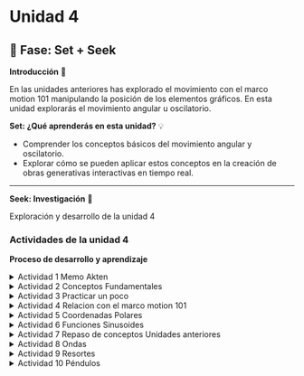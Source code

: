 # Unidad 4

## 🔎 Fase: Set + Seek

**Introducción** 📜

En las unidades anteriores has explorado el movimiento con el marco motion 101 manipulando la posición de los elementos gráficos. En esta unidad explorarás el movimiento angular u oscilatorio.

**Set: ¿Qué aprenderás en esta unidad?** 💡

- Comprender los conceptos básicos del movimiento angular y oscilatorio.
- Explorar cómo se pueden aplicar estos conceptos en la creación de obras generativas interactivas en tiempo real.

---

**Seek: Investigación** 🔎

Exploración y desarrollo de la unidad 4

### Actividades de la unidad 4

**Proceso de desarrollo y aprendizaje**

<details>
  <summary>Actividad 1 Memo Akten</summary><br>
  
**Te presente a Memo Akten**
  
En esta actividad te presentaré a [Memo Akten](https://www.memo.tv/), un artista y programador que ha explorado las posibilidades de la inteligencia artificial en la creación de arte. Te voy a presentar una obra de Memo bajo el título sombrilla de [Simple Harmonic Motion](https://www.memo.tv/works/simple-harmonic-motion/).

Solo para los curiosos: dale una mirada a la obra [Superradiance](https://superradiance.net/). Te dejo por aquí un video reciente: SUPERRADIANCE. Chapters 1-2. Short (Performance) version. By Memo Akten & Katie Peyton Hofstadter. [Youtube](https://youtu.be/TkZnkyvGIGY?si=Vb4Jg3BcIWG_Clqa).

</details>

<details>
  <summary>Actividad 2 Conceptos Fundamentales </summary><br>

Analiza las siguientes simulaciones y responde las preguntas.

Te voy a proponer un par de simulaciones para que analices.

Primero mira esta simulación para el [manejo de ángulos](https://editor.p5js.org/juanferfranco/sketches/R1iTVQjzm).

- ¿Qué está pasando en esta simulación? ¿Cuál es la interacción?

  - La interacción consiste en que al presionar cualquier tecla se va a aumentar en 0.1 el angulo de rotacion de las figuras dibujadas desde el centro:
 
    <img src="https://github.com/user-attachments/assets/2ddb8f67-da32-42de-a3b6-baaee69484a6" width="200">

- Nota que en cada frame se está trasladando el origen del sistema de coordenadas al centro de la pantalla. ¿Por qué crees que se hace esto?

  - Esto es porque se esta usando `translate(width/2, height/2)`. Normalmente el origen `(0,0)` está en la esquina superior izquierda del lienzo.
   
    Si no moviéramos el origen, la rotación ocurriría alrededor de esa esquina, lo cual daría un efecto raro (como que los objetos dieran vueltas en la esquina superior izquierda del canvas).

    Con `translate(width/2, height/2)`, el origen del sistema de coordenadas se coloca en el centro del canvas establecido(640x240). Así, la rotación ocurre alrededor del centro, lo que visualmente se siente como un péndulo o un objeto que gira desde el medio.
  
- Cuál es la relación entre el sistema de coordenadas y la función `rotate()`.

  - Ese `angle` se pasa a la función `rotate(angle)`, la cual rota todo el sistema de coordenadas actual, no los objetos por separado.
    
    <img src="https://github.com/user-attachments/assets/e976268b-d65f-4c9f-8611-8952033dde5f" width="300">

    Entonces todo los objetos que se dibujen despues de `rotate(angle)` van a rotar, como el cuadrado se dibuja antes de la funcion no rota.

- Nota esta parte del código:

```js
  line(-50, 0, 50, 0);
  stroke(0);
  strokeWeight(2);
  fill(127);
  circle(50, 0, 16);
  circle(-50, 0, 16);
```

Observa que al dibujar los elementos gráficos parece que se está dibujando en la posición `(0, 0)` del sistema de coordenadas. 

- ¿Por qué crees que se hace esto?

  - Si no existiera la transformación (`translate` y `rotate`), se estarían dibujando a lo largo del eje X con respecto al origen `(0,0)` en la esquina superior izquierda.
 
    Pero en realidad, antes de dibujarlos, se movio el origen con

    ```js
    translate(width/2, height/2);
    ```
    el cual lo posiciona en la mitad del ancho y alto del canvas. Por eso los objetos parecen estar anclados al centro: porque efectivamente sus coordenadas están medidas desde ese nuevo sistema.

- ¿Por qué aunque en cada frame se hace lo mismo, los elementos gráficos rotan?

  - En cada `draw()` se hace exactamente el mismo código de dibujo (línea y círculos).

    Lo que cambia es la transformación aplicada antes de dibujar:

    ```js
    rotate(angle);
    ```
    Como `angle` va aumentando cada vez que se presiona una tecla, el sistema de coordenadas está rotado un poco más en cada frame.
    
    Eso hace que aunque “dibujes lo mismo en (50,0) y (-50,0)”, esas posiciones ya no apuntan en la misma dirección que antes, porque los ejes X-Y están girados.

Ahora analiza una simulación que muestra cómo puedes hacer para que los elementos gráficos de la simulación [apunten en la dirección del movimiento](https://editor.p5js.org/natureofcode/sketches/bZqHGYbRQ).

- Identifica el marco motion 101. ¿Qué es lo que se está haciendo en este marco?

  - El marco Motion 101 en este ejemplo consiste en actualizar la posición con la velocidad y la velocidad con la aceleración.

    La aceleración apunta hacia el mouse, de modo que el objeto se ve atraído hacia él, y el ángulo de la velocidad se usa para orientar el objeto en la dirección en la que realmente se mueve

Observa detenidamente este fragmento de código de la simulación:

```js
  display() {
    let angle = this.velocity.heading();

    stroke(0);
    strokeWeight(2);
    fill(127);
    push();
    rectMode(CENTER);
    translate(this.position.x, this.position.y);
    rotate(angle);
    rect(0, 0, 30, 10);

    pop();
  }
```

- ¿Qué hace la función heading()?

  - La función `heading()` es un método que se aplica a los vectores (en este caso, al vector `this.velocity`). Su propósito es calcular y devolver el ángulo de rotación de ese vector en 2D. Este ángulo se mide en relación con el eje X positivo.
    
    En el contexto de la simulación, `this.velocity.heading()` da la dirección en la que el objeto se está moviendo

- ¿Qué hace la función push() y pop()? Realiza algunos experimentos para entender su funcionamiento.

  - Las funciones `push()` y `pop()` trabajan en pareja para guardar y restaurar el "estado" del lienzo. 
    
    Piensa en `push()` como "guardar una copia de la configuración actual de dibujo" (colores, grosores de línea, transformaciones como translate y rotate). Después de llamar a `push()`, puedes hacer todos los cambios que quieras.

    Cuando llamas a `pop()`, el lienzo "recuerda" y vuelve a la configuración que guardaste con `push()`, descartando todos los cambios que hiciste en medio.

    ```js
      rect(-70, 50, 40, 40); // Cuadrado normal

      push(); // Guardamos el estado actual
      fill(255, 0, 0); // Cambiamos el color a rojo
      translate(10, 50); // Nos movemos a una nueva posición
      rotate(PI / 4); // Rotamos 45 grados
      rect(0, 0, 40, 40); // Dibujamos el cuadrado del centro (en el nuevo origen)
      pop(); // Restauramos el estado original
    
      rect(90, 50, 40, 40); // Este cuadrado no está rotado ni es rojo
    ```

    <img width="300" src="https://github.com/user-attachments/assets/c262a4fd-9701-48c1-8fb0-bbf0755b5848" />

- ¿Qué hace `rectMode(CENTER)`? Realiza algunos experimentos para entender su funcionamiento.

  - `rectMode(CENTER)` cambia la forma en que p5.js interpreta las coordenadas que se le da a la función `rect()`.

    Por defecto, los dos primeros parámetros de `rect(x, y, ancho, alto)` son la esquina superior izquierda del rectángulo.

    Cuando usamos `rectMode(CENTER)`, los dos primeros parámetros (`x` e `y`) se convierten en el centro del rectángulo. Y la razon es porque por defecto el rect se dibuja desde la esquina hacia abajo y la derecha
    
    [Experimento en p5js sketch:](https://editor.p5js.org/DanielZafiro/sketches/TVJoJag0h) y [Video de referencia](https://youtu.be/F7iRdN50jf8)

    <img width="500" src="https://github.com/user-attachments/assets/993af037-252f-4506-9c29-e99809a9ed48" />



- ¿Cuál es la relación entre el ángulo de rotación y el vector de velocidad? Trata de dibujar en un papel el vector de velocidad y cómo se relaciona con el ángulo de rotación y la operación de traslación y rotación.

  - La relación es directa y muy importante para lograr que un objeto "mire" hacia donde se mueve.

    El **vector de velocidad** tiene dos componentes: una magnitud (qué tan rápido se mueve) y una dirección (hacia dónde se mueve). La función `this.velocity.heading()` extrae esa **dirección** y la convierte en un **ángulo de rotación**.

</details>

<details>
  <summary>Actividad 3 Practicar un poco</summary><br>

Ahora es momento de practicar los conceptos anterior. Crea una simulación de un vehículo que puedas conducir por la pantalla utilizando las teclas de flecha: la flecha izquierda acelera el vehículo hacia la izquierda, y la flecha derecha acelera hacia la derecha. El vehículo tendrá forma triangular y debe apuntar en la dirección en la que se está moviendo actualmente.

---

<img width="700" src="https://github.com/user-attachments/assets/41ffa3a3-be8a-4230-ad5a-1a7df99303be">

Esta simulación es una aplicación directa de los conceptos de la unidad

<details>
  <summary>Experimento Sketch.js Simulacion de Vehiculo</summary><br>

1. **Marco Motion 101**: La clase `Vehicle` contiene los tres vectores clave: `position`, `velocity` y `acceleration`.

2. **Fuerzas**: Las teclas de flecha no modifican directamente la posición ni la velocidad. En su lugar, `applyForce()` añade un vector a la `acceleration`. Este es un concepto más realista de la física: las fuerzas causan aceleración. Al reiniciar la aceleración (`this.acceleration.mult(0)`) en cada fotograma, el vehículo solo acelera si se mantienes una tecla presionada.

3. **Orientación y Rotación**: En el método `display()`.

- `let angle = this.velocity.heading() + PI / 2;` es la línea más importante. Extraemos la dirección del movimiento (`this.velocity.heading()`) para saber hacia dónde rotar.

- Usamos `translate(this.position.x, this.position.y)` para mover el origen del sistema de coordenadas a la ubicación del vehículo.

- `rotate(angle)` alinea el lienzo con la dirección del movimiento.

- Finalmente, dibujamos un `triangle()` simple en `(0,0)`. Como todo el sistema de coordenadas ya está movido y rotado, el triángulo aparece en el lugar correcto y apuntando en la dirección correcta. El uso de `push()` y `pop()` asegura que estas transformaciones solo afecten al dibujo de nuestro vehículo.

```js
let vehicle;

function setup() {
  createCanvas(640, 360);
  // Creamos una nueva instancia de la clase Vehicle y la guardamos en la variable
  vehicle = new Vehicle(width / 2, height / 2);
}

function draw() {
  background(220,50);

  // Verificamos si las teclas de flecha están siendo presionadas
  if (keyIsDown(LEFT_ARROW)) {
    let force = createVector(-0.1, 0); // vector de fuerza que apunta a la izquierda
    vehicle.applyForce(force);
  }

  if (keyIsDown(RIGHT_ARROW)) {
    let force = createVector(0.1, 0); // vector de fuerza que apunta a la derecha
    vehicle.applyForce(force);
  }

  vehicle.update(); // lógica del vehículo (movimiento)
  vehicle.checkEdges(); // aparezca por el otro lado si se sale de la pantalla
  vehicle.display(); // Dibujamos el vehículo en su nueva posición y con la rotación correcta

  // Para mostrar la velocidad actual
  // 1. Calculamos la magnitud del vector de velocidad.
  let speedMeter = vehicle.velocity.mag();
  
  // 2. Preparamos el estilo del texto
  fill(0);           // Color negro para el texto
  textSize(16);      // Un tamaño de letra legible
  noStroke();        // El texto se ve mejor sin borde
  
  // 3. Dibujamos el texto y toFixed(2) para redondear el valor a 2 decimales y que no ocupe toda la pantalla.
  text("Velocidad: " + speedMeter.toFixed(2), 260, 150);
}

// --- Clase Vehicle ---
class Vehicle {
  constructor(x, y) {
    // El marco Motion 101: Posición, Velocidad y Aceleración
    this.position = createVector(x, y);
    this.velocity = createVector(0, 0);
    this.acceleration = createVector(0, 0);
    
    // Propiedades adicionales para controlar el comportamiento
    this.r = 6; // Tamaño del vehículo para el triángulo
    this.topspeed = 4; // Límite de velocidad
  }

  // Método para aplicar una fuerza (como la de las teclas)
  applyForce(force) {
    // La fuerza se suma a la aceleración (F=ma, si m=1, F=a)
    this.acceleration.add(force);
  }

  // Método principal que actualiza el estado del vehículo en cada fotograma
  update() {
    // La velocidad cambia por la aceleración
    this.velocity.add(this.acceleration);
    // Limitamos la velocidad para que no vaya infinitamente rápido
    this.velocity.limit(this.topspeed);
    // La posición cambia por la velocidad
    this.position.add(this.velocity);
    // Reiniciamos la aceleración a 0 en cada ciclo para que la fuerza no se acumule
    this.acceleration.mult(0);
  }

  // Método para dibujar el vehículo en el lienzo
  display() {
    // Aquí está la magia que conecta el movimiento con la rotación:
    // 1. Obtenemos el ángulo de la dirección del vector de velocidad.
    // 2. Sumamos PI/2 (90 grados) porque nuestro triángulo lo dibujaremos
    //    apuntando hacia arriba, y queremos que esa sea la dirección "cero".
    let angle = this.velocity.heading() + PI / 2;

    push(); // Guardamos el estado del lienzo
    translate(this.position.x, this.position.y); // 1. Nos movemos al centro del vehículo
    rotate(angle); // 2. Rotamos el lienzo entero a la dirección del movimiento

    // 3. Dibujamos el triángulo en el origen (0,0) del nuevo sistema de coordenadas
    fill(127);
    stroke(0);
    strokeWeight(1);
    // Los puntos del triángulo están definidos relativos a su centro (0,0)
    // - (0, -r*2) es la punta superior
    // - (-r, r) es la esquina inferior izquierda
    // - (r, r) es la esquina inferior derecha
    triangle(0, -this.r * 2, -this.r, this.r, this.r, this.r);

    pop(); // Restauramos el estado del lienzo para no afectar a otros dibujos
  }

  // Método para que el vehículo "envuelva" la pantalla
  checkEdges() {
    if (this.position.x > width + this.r) {
      this.position.x = -this.r;
    } else if (this.position.x < -this.r) {
      this.position.x = width + this.r;
    }

    if (this.position.y > height + this.r) {
      this.position.y = -this.r;
    } else if (this.position.y < -this.r) {
      this.position.y = height + this.r;
    }
  }
}
```
</details>

---

<img width="500" src="https://github.com/user-attachments/assets/4566ae4d-ba36-4fe5-9fef-c8247260d90c">

La diferencia fundamental es que ahora la orientación del vehículo y su dirección de movimiento no son necesariamente la misma cosa.

En el modelo anterior, el vehículo siempre apuntaba en la dirección en que se movía. Ahora, se puede girar el vehículo y luego decidir si se quiere acelerar en esa nueva dirección.

<details>
  <summary>Experimento apartir del ejercicio 3.6 del libro guia</summary><br>

1.  **Separación de Ángulo y Velocidad**: El cambio más importante es la adición de la propiedad `this.angle` en la clase `Vehicle`. Ahora, el vehículo tiene una orientación propia que no depende de hacia dónde se está moviendo.

      * En el método `display()`, la línea `rotate()` ahora usa `this.angle` en lugar de `this.velocity.heading()`. Esto significa que el triángulo apunta hacia donde tú le dices con las flechas.

2.  **Nuevos Controles**:

      * **Giro (`turn`)**: Las flechas izquierda y derecha ya no aplican una fuerza lateral. En su lugar, llaman al nuevo método `vehicle.turn()`, que simplemente suma o resta un pequeño valor al `this.angle`, haciendo que el vehículo gire sobre su propio eje.
      * **Empuje (`thrust`)**: La barra espaciadora llama al método `vehicle.thrust()`. Este método es clave:
          * `p5.Vector.fromAngle(this.angle)` crea un vector que apunta en la misma dirección que el vehículo.
          * Luego, este vector se aplica como una fuerza. El resultado es que el vehículo acelera en la dirección a la que está apuntando su "nariz".

3.  **Fricción/Arrastre**: Añadí `this.velocity.mult(0.99)` en el método `update()`. Esto frena muy ligeramente el vehículo en cada fotograma. Sin esto, una vez que aceleras, el vehículo nunca se detendría (como en el espacio profundo). Esta pequeña fricción hace que el control se sienta más "jugable" y menos rígido.

```js
let vehicle;

function setup() {
  createCanvas(640, 360);
  vehicle = new Vehicle(width / 2, height / 2);
}

function draw() {
  background(220);

  // --- NUEVA LÓGICA DE CONTROLES ---

  // 1. Girar el vehículo
  if (keyIsDown(LEFT_ARROW)) {
    vehicle.turn(-0.05); // Pasamos un valor negativo para girar a la izquierda
  }
  if (keyIsDown(RIGHT_ARROW)) {
    vehicle.turn(0.05);  // Pasamos un valor positivo para girar a la derecha
  }

  // 2. Aplicar empuje (aceleración)
  // El código de la barra espaciadora es 32
  if (keyIsDown(32)) {
    vehicle.thrust();
  }

  // Actualizamos y dibujamos el vehículo
  vehicle.update();
  vehicle.checkEdges();
  vehicle.display();

  // Mantenemos el medidor de velocidad
  let speedMeter = vehicle.velocity.mag();
  fill(0);
  textSize(16);
  noStroke();
  text("Velocidad: " + speedMeter.toFixed(2), 10, 20);
}


// --- Clase Vehicle (con cambios importantes) ---

class Vehicle {
  constructor(x, y) {
    this.position = createVector(x, y);
    this.velocity = createVector(0, 0);
    this.acceleration = createVector(0, 0);
    
    // ¡NUEVO! Añadimos una propiedad para el ángulo y la velocidad de giro
    this.angle = 0; // El ángulo de orientación, independiente de la velocidad
    
    this.r = 6;
    this.topspeed = 6;
  }

  applyForce(force) {
    this.acceleration.add(force);
  }

  // ¡NUEVO! Un método para aplicar empuje (thrust)
  thrust() {
    // Creamos un vector de fuerza a partir del ángulo actual del vehículo
    // p5.Vector.fromAngle() crea un vector unitario (longitud 1) a partir de un ángulo.
    let force = p5.Vector.fromAngle(this.angle);
    // Podemos multiplicar para darle más o menos potencia al empuje
    force.mult(0.1);
    this.applyForce(force);
  }
  
  // ¡NUEVO! Un método para girar
  turn(angle) {
    this.angle += angle;
  }

  update() {
    this.velocity.add(this.acceleration);
    // ¡NUEVO! Añadimos un poco de "fricción" o "arrastre" (damping)
    // para que el vehículo no acelere infinitamente y se sienta más controlable.
    // Multiplicar por un número < 1 en cada frame lo frena lentamente.
    this.velocity.mult(0.99); 
    this.velocity.limit(this.topspeed);
    this.position.add(this.velocity);
    this.acceleration.mult(0);
  }

  display() {
    // ¡CAMBIO CLAVE! La rotación ahora depende de `this.angle`,
    // no de la dirección de la velocidad (this.velocity.heading()).
    
    push();
    translate(this.position.x, this.position.y);
    // Sumamos PI/2 porque nuestro triángulo lo dibujamos "apuntando hacia arriba"
    rotate(this.angle + PI / 2);

    fill(127);
    stroke(0);
    strokeWeight(1);
    triangle(0, -this.r * 2, -this.r, this.r, this.r, this.r);

    pop();
  }

  checkEdges() {
    if (this.position.x > width + this.r) {
      this.position.x = -this.r;
    } else if (this.position.x < -this.r) {
      this.position.x = width + this.r;
    }
    if (this.position.y > height + this.r) {
      this.position.y = -this.r;
    } else if (this.position.y < -this.r) {
      this.position.y = height + this.r;
    }
  }
}
```

</details>

---

<img width="500" src="https://github.com/user-attachments/assets/3ba14821-5ea6-4c00-93e2-cab2f3a732ff">

Este modelo es fundamentalmente diferente a los anteriores. Pasamos de simular un solo punto a simular un **cuerpo rígido con partes móviles**.

<details>
  <summary>Experimento 3 vehiculo motocicleta</summary><br>

1.  **Un Sistema de Dos Puntos**: La motocicleta no tiene una única `position`. En su lugar, se define por las posiciones de `this.rearWheel` y `this.frontWheel`. Todos los demás atributos (como la dirección `heading` y la velocidad `speed`) actúan sobre estos dos puntos.

2.  **La Magia del Giro**: La parte más importante está en la función `update()`:

      * Primero, movemos la rueda delantera. Su dirección de movimiento no es la del chasis, sino la del chasis **más** el ángulo del manubrio (`this.heading + this.steerAngle`). Aquí es donde ocurre el "giro".
      * Luego, la rueda trasera tiene que seguirla. Lo hacemos calculando dónde debería estar para mantener la distancia del `chassisLength` con la nueva posición de la rueda delantera. Esto hace que la parte trasera de la moto sea "arrastrada" por la delantera, creando una curva de giro muy natural.
      * Finalmente, actualizamos el `heading` (la dirección del chasis) para que refleje el nuevo ángulo entre las dos ruedas.

3.  **Visualización Compuesta**: El método `display()` también es más complejo. Ya no basta con un solo `translate` y `rotate`. Dibujamos el chasis y las ruedas en sus posiciones absolutas. Para el manubrio, usamos `push()`, `translate()` y `rotate()` para dibujarlo en la posición de la rueda delantera y con la orientación correcta, demostrando visualmente cómo está girando.


```js
let moto;

function setup() {
  createCanvas(640, 480);
  // Creamos la moto en el centro de la pantalla
  moto = new Motorcycle(width / 2, height / 2);
}

function draw() {
  background(220);

  // --- CONTROLES ---
  // Acelerador con la flecha de arriba
  if (keyIsDown(UP_ARROW)) {
    moto.accelerate(0.1);
  }
  
  // Giro con las flechas izquierda y derecha
  if (keyIsDown(LEFT_ARROW)) {
    moto.steer(-0.05);
  }
  if (keyIsDown(RIGHT_ARROW)) {
    moto.steer(0.05);
  }

  moto.update();
  moto.checkEdges();
  moto.display();
  
  // Información en pantalla
  fill(0);
  noStroke();
  textSize(14);
  text("Usa las flechas para moverte", 10, 20);
  text(`Velocidad: ${moto.speed.toFixed(2)}`, 10, 40);
  text(`Ángulo de giro: ${(degrees(moto.steerAngle)).toFixed(1)}°`, 10, 60);
}


// --- Clase Motorcycle ---

class Motorcycle {
  constructor(x, y) {
    this.chassisLength = 30; // Distancia entre las ruedas
    
    // En lugar de una sola posición, ahora tenemos dos: una para cada rueda
    this.rearWheel = createVector(x - this.chassisLength / 2, y);
    this.frontWheel = createVector(x + this.chassisLength / 2, y);
    
    this.speed = 0; // Velocidad de la moto
    this.heading = 0; // Dirección general de la moto (el ángulo del chasis)
    this.steerAngle = 0; // El ángulo de giro del manubrio
    
    this.maxSteerAngle = PI / 4; // Límite de giro (45 grados)
    this.maxSpeed = 5;
  }

  // --- MÉTODOS DE CONTROL ---
  
  accelerate(amount) {
    this.speed += amount;
    if (this.speed > this.maxSpeed) {
      this.speed = this.maxSpeed;
    }
  }
  
  steer(amount) {
    this.steerAngle += amount;
    // Limitar el ángulo de giro para que no sea irreal
    if (this.steerAngle > this.maxSteerAngle) {
      this.steerAngle = this.maxSteerAngle;
    } else if (this.steerAngle < -this.maxSteerAngle) {
      this.steerAngle = -this.maxSteerAngle;
    }
  }
  
  // --- LÓGICA PRINCIPAL ---

  update() {
    // 1. La rueda delantera se mueve
    // Su dirección es la suma del ángulo del chasis + el ángulo del manubrio
    let frontWheelDirection = this.heading + this.steerAngle;
    let velocity = p5.Vector.fromAngle(frontWheelDirection);
    velocity.mult(this.speed);
    this.frontWheel.add(velocity);

    // 2. La rueda trasera "persigue" a la delantera
    // Calculamos el vector que va de la rueda delantera a la trasera
    let dir = p5.Vector.sub(this.rearWheel, this.frontWheel);
    // Ajustamos la longitud de ese vector para que sea igual a la del chasis
    dir.setMag(this.chassisLength);
    // La nueva posición de la rueda trasera es la de la delantera más ese vector
    this.rearWheel = p5.Vector.add(this.frontWheel, dir);

    // 3. Recalculamos el 'heading' general de la moto
    // Es el ángulo del vector que va de la rueda trasera a la delantera
    this.heading = p5.Vector.sub(this.frontWheel, this.rearWheel).heading();

    // 4. Aplicamos fricción para que la moto se detenga eventualmente
    this.speed *= 0.99; 
    // Y el manubrio tiende a enderezarse
    this.steerAngle *= 0.95; 
  }

  display() {
    // Dibujamos el chasis (el cuerpo de la moto)
    stroke(0);
    strokeWeight(4);
    line(this.rearWheel.x, this.rearWheel.y, this.frontWheel.x, this.frontWheel.y);

    // Dibujamos las ruedas
    strokeWeight(2);
    fill(127);
    circle(this.rearWheel.x, this.rearWheel.y, 16);
    circle(this.frontWheel.x, this.frontWheel.y, 16);
    
    // Dibujamos el "manubrio" para visualizar el giro
    push();
    translate(this.frontWheel.x, this.frontWheel.y);
    // Lo rotamos con la dirección completa de la rueda delantera
    rotate(this.heading + this.steerAngle);
    stroke(255, 0, 0); // Rojo para que se note
    strokeWeight(3);
    line(-10, 0, 10, 0);
    pop();
  }

  checkEdges() {
    if (this.frontWheel.x > width) {
        this.frontWheel.x = 0;
        this.rearWheel.x = 0;
    } else if (this.frontWheel.x < 0) {
        this.frontWheel.x = width;
        this.rearWheel.x = width;
    }
    if (this.frontWheel.y > height) {
        this.frontWheel.y = 0;
        this.rearWheel.y = 0;
    } else if (this.frontWheel.y < 0) {
        this.frontWheel.y = height;
        this.rearWheel.y = height;
    }
  }
}
```

</details>

---

</details>

<details>
  <summary>Actividad 4 Relacion con el marco motion 101</summary><br>

Es momento de retomar lo que has aprendido en las unidades previas e integrarlo con los nuevos conceptos de esta unidad. Observa detenidamente la siguiente simulación: [Motion 101 con fuerzas](https://editor.p5js.org/juanferfranco/sketches/jebkEAUpR)

Identifica motion 101. ¿Qué modificación hay que hacer al motion 101 cuando se quiere agregar fuerzas acumulativas? Trata de recordar por qué es necesario hacer esta modificación.
Identifica dónde está el Attractor en la simulación. Cambia el color de este.
Observa que el Attractor tiene dos atributos this.dragging y this.rollover. Estos atributos no se modifican en el código, pero permitirían mover el attractor con el mouse y cambiar su color cuando el mouse está sobre él. ¿Cómo podrías modificar el código para que esto funcione? considera las funciones que ofrece p5.js para [interactuar con el mouse](https://p5js.org/reference/).

</details>

<details>
  <summary>Actividad 5 Coordenadas Polares</summary><br>

Explora otro sistema de coordenadas útil cuando se trabaja con ángulos. Se trata de las coordenadas polares.

Considera esta simulación de [coordenadas polares](https://editor.p5js.org/juanferfranco/sketches/fE5rCtDS1):

- Observa de nuevo esta parte del código ¿Cuál es la relación entre r y theta con las posiciones x y y? Puedes repasar entonces la definición de coordenadas polares y cómo se convierten a coordenadas cartesianas.

  - 

```js
function draw() {
  background(255);
  // Translate the origin point to the center of the screen
  translate(width / 2, height / 2);
  // Convert polar to cartesian
  let x = r * cos(theta);
  let y = r * sin(theta);
  fill(127);
  stroke(0);
  strokeWeight(2);
  line(0, 0, x, y);
  circle(x, y, 48);
  theta += 0.02;
}
```

Modifica la función `draw()`:

```js
 function draw() {
  background(255);
  // Translate the origin point to the center of the screen
  translate(width / 2, height / 2);
  let v = p5.Vector.fromAngle(theta);
  fill(127);
  stroke(0);
  strokeWeight(2);
  line(0, 0, x, y);
  circle(v.x, v.y, 48);
  theta += 0.02;
}
```

- ¿Qué ocurre? ¿Por qué?

  - 

Ahora realiza esta modificación:

```js
 function draw() {
  background(255);
  // Translate the origin point to the center of the screen
  translate(width / 2, height / 2);
  let v = p5.Vector.fromAngle(theta,r);
  fill(127);
  stroke(0);
  strokeWeight(2);
  line(0, 0, v.x, v.y);
  circle(v.x, v.y, 48);
  theta += 0.02;
}
```

- ¿Qué ocurre aquí? ¿Por qué?

  - 

</details>

<details>
  <summary>Actividad 6 Funciones Sinusoides</summary><br>

Repasa la función sinusoide [aquí](https://es.wikipedia.org/wiki/Sinusoide).

- Recuerda estos conceptos: velocidad angular, frecuencia, periodo, amplitud y fase.

  -

- Realiza una simulación en la que puedas modificar estos parámetros y observar cómo se comporta la función sinusoide.

  - 

Por ejemplo, te doy ideas, si juego solo con la fase, mira [este ejemplo](https://editor.p5js.org/juanferfranco/sketches/201gcBvjy).

</details>

<details>
  <summary>Actividad 7 Repaso de conceptos Unidades anteriores</summary><br>

Aplica conceptos de la unidades anteriores tomando como base [esta](https://editor.p5js.org/natureofcode/sketches/b3HpgJa6F) simulación. La idea es que la modifiques incluyendo un concepto de la unidad 1 (aleatoriedad, distinta a random) y la unidad 3 (fuerzas).

</details>

<details>
  <summary>Actividad 8 Ondas</summary><br>

Vas a observar [este](https://editor.p5js.org/natureofcode/sketches/CQ19Yw0iT) código que simula una onda.

El reto es que hagas que se esta onda se mueva como una ola.

</details>

<details>
  <summary>Actividad 9 Resortes</summary><br>

Modifica [esta](https://editor.p5js.org/natureofcode/sketches/HZOUeCe9p) simulación para crear un sistema de dos resortes conectados en serie.

</details>

<details>
  <summary>Actividad 10 Péndulos</summary><br>

Modifica [esta](https://editor.p5js.org/natureofcode/sketches/MQZWruTlD) simulación para crear un sistema de dos péndulos conectados en serie.

</details>

  
</details>


